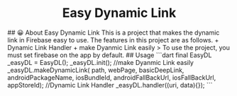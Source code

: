 <h1 align="center">Easy Dynamic Link</h1>  
## 😀 About Easy Dynamic Link
This is a project that makes the dynamic link in Firebase easy to use. The features in this project are as follows.  
+ Dynamic Link Handler
+ make Dyanmic Link easily
> To use the project, you must set firebase on the app by default.
## Usage  
```dart
    final EasyDL _easyDL = EasyDL();
    _easyDL.init();
    //make Dyanmic Link easily  
    _easyDL.makeDynamicLink(
        path,
        webPage,
        basicDeepLink,
        androidPackageName,
        iosBundleId,
        androidFallBackUrl,
        iosFallBackUrl,
        appStoreId);
    //Dynamic Link Handler
    _easyDL.handler((uri, data){});
```
